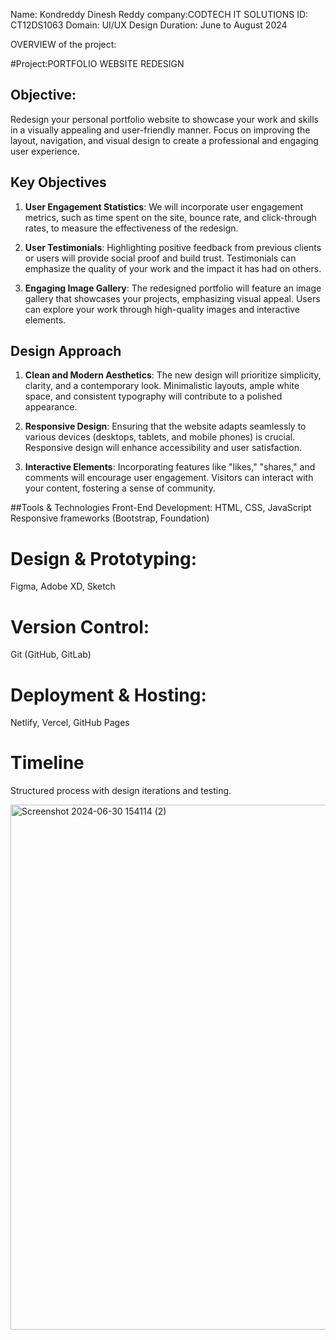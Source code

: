 Name: Kondreddy Dinesh Reddy
company:CODTECH IT SOLUTIONS
ID: CT12DS1063
Domain: UI/UX Design
Duration: June to August 2024

 
OVERVIEW of the project:

#Project:PORTFOLIO WEBSITE REDESIGN

## Objective:

Redesign your personal portfolio website to showcase your work and skills in a visually appealing and user-friendly manner. Focus on improving the layout, navigation, and
visual design to create a professional and engaging user experience.

## Key Objectives
1. **User Engagement Statistics**: We will incorporate user engagement metrics, such as time spent on the site, bounce rate, and click-through rates, to measure the effectiveness of the redesign.

2. **User Testimonials**: Highlighting positive feedback from previous clients or users will provide social proof and build trust. Testimonials can emphasize the quality of your work and the impact it has had on others.

3. **Engaging Image Gallery**: The redesigned portfolio will feature an image gallery that showcases your projects, emphasizing visual appeal. Users can explore your work through high-quality images and interactive elements.

## Design Approach
1. **Clean and Modern Aesthetics**: The new design will prioritize simplicity, clarity, and a contemporary look. Minimalistic layouts, ample white space, and consistent typography will contribute to a polished appearance.

2. **Responsive Design**: Ensuring that the website adapts seamlessly to various devices (desktops, tablets, and mobile phones) is crucial. Responsive design will enhance accessibility and user satisfaction.

3. **Interactive Elements**: Incorporating features like "likes," "shares," and comments will encourage user engagement. Visitors can interact with your content, fostering a sense of community.

##Tools & Technologies
Front-End Development:
HTML, CSS, JavaScript
Responsive frameworks (Bootstrap, Foundation)
# Design & Prototyping:
 Figma, Adobe XD, Sketch
# Version Control:
 Git (GitHub, GitLab)
# Deployment & Hosting:
 Netlify, Vercel, GitHub Pages
# Timeline
 Structured process with design iterations and testing.

<img width="840" alt="Screenshot 2024-06-30 154114 (2)" src="https://github.com/dines86/CODTECH-Task-1/assets/174235029/de0879af-b61f-4f9e-9c84-5ad180b0272f">

